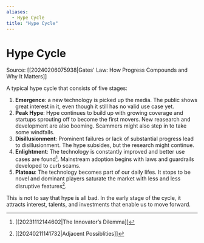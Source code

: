 ```yaml
---
aliases:
  - Hype Cycle
title: "Hype Cycle"
---
```


# Hype Cycle

Source: [[20240206075938|Gates' Law: How Progress Compounds and Why It Matters]]

A typical hype cycle that consists of five stages:
1. **Emergence**: a new technology is picked up the media. The public shows great interest in it, even though it still has no valid use case yet.
2. **Peak Hype**: Hype continues to build up with growing coverage and startups sprouting off to become the first movers. New reasearch and development are also booming. Scammers might also step in to take some windfalls.
3. **Disillusionment**: Prominent failures or lack of substantial progress lead to disillusionment. The hype subsides, but the research might continue.
4. **Enlightment**: The technology is constantly improved and better use cases are found[^1]. Mainstream adoption begins with laws and guardrails developed to curb scams.
5. **Plateau**: The technology becomes part of our daily lifes. It stops to be novel and dominant players saturate the market with less and less disruptive features[^2].

This is not to say that hype is all bad. In the early stage of the cycle, it attracts interest, talents, and investments that enable us to move forward.

[^1]: [[20231112144602|The Innovator’s Dilemma]]
[^2]: [[20240211141732|Adjacent Possiblities]]